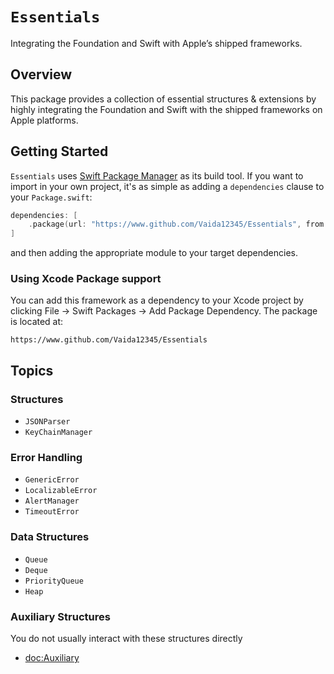 # ``Essentials``

Integrating the Foundation and Swift with Apple’s shipped frameworks.

## Overview

This package provides a collection of essential structures & extensions by highly integrating the Foundation and Swift with the shipped frameworks on Apple platforms.

## Getting Started

`Essentials` uses [Swift Package Manager](https://www.swift.org/documentation/package-manager/) as its build tool. If you want to import in your own project, it's as simple as adding a `dependencies` clause to your `Package.swift`:
```swift
dependencies: [
    .package(url: "https://www.github.com/Vaida12345/Essentials", from: "1.0.1")
]
```
and then adding the appropriate module to your target dependencies.

### Using Xcode Package support

You can add this framework as a dependency to your Xcode project by clicking File -> Swift Packages -> Add Package Dependency. The package is located at:
```
https://www.github.com/Vaida12345/Essentials
```

## Topics

### Structures

- ``JSONParser``
- ``KeyChainManager``

### Error Handling

- ``GenericError``
- ``LocalizableError``
- ``AlertManager``
- ``TimeoutError``

### Data Structures

- ``Queue``
- ``Deque``
- ``PriorityQueue``
- ``Heap``


### Auxiliary Structures
You do not usually interact with these structures directly

- <doc:Auxiliary>
